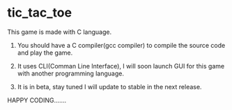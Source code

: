 # tic_tac_toe

This game is made with C language. 

1) You should have a C compiler(gcc compiler) to compile the source code and play the game.

2) It uses CLI(Comman Line Interface), I will soon launch GUI for this game with another programming language.

3) It is in beta, stay tuned I will update to stable in the next release.

HAPPY CODING.......
